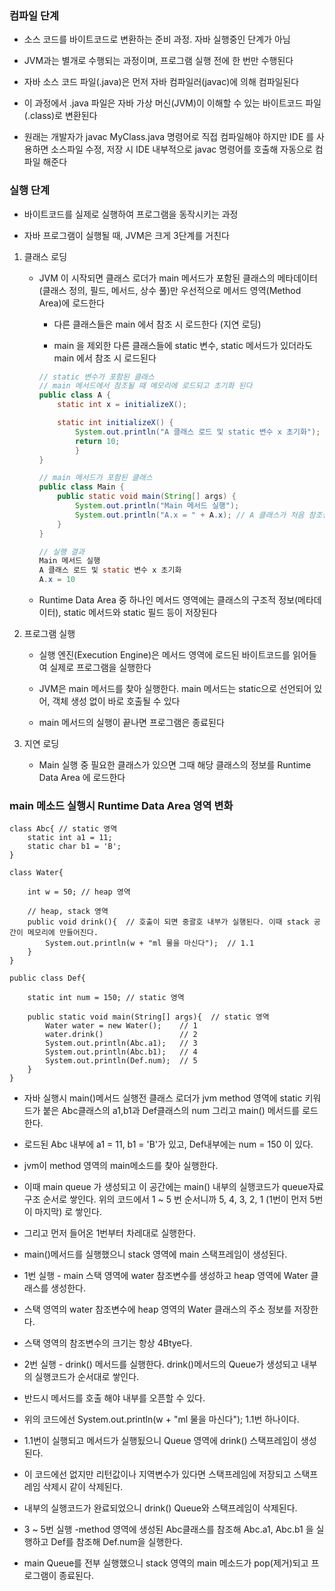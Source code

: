 ### 컴파일 단계

* 소스 코드를 바이트코드로 변환하는 준비 과정. 자바 실행중인 단계가 아님

* JVM과는 별개로 수행되는 과정이며, 프로그램 실행 전에 한 번만 수행된다

* 자바 소스 코드 파일(.java)은 먼저 자바 컴파일러(javac)에 의해 컴파일된다

* 이 과정에서 .java 파일은 자바 가상 머신(JVM)이 이해할 수 있는 바이트코드 파일(.class)로 변환된다

* 원래는 개발자가 javac MyClass.java 명령어로 직접 컴파일해야 하지만 IDE 를 사용하면 소스파일 수정, 저장 시 IDE 내부적으로 javac 명령어를 호출해 자동으로 컴파일 해준다 

### 실행 단계

* 바이트코드를 실제로 실행하여 프로그램을 동작시키는 과정

* 자바 프로그램이 실행될 때, JVM은 크게 3단계를 거친다

1. 클래스 로딩

    - JVM 이 시작되면 클래스 로더가 main 메서드가 포함된 클래스의 메타데이터(클래스 정의, 필드, 메서드, 상수 풀)만 우선적으로 메서드 영역(Method Area)에 로드한다
  
        - 다른 클래스들은 main 에서 참조 시 로드한다 (지연 로딩)
     
        - main 을 제외한 다른 클래스들에 static 변수, static 메서드가 있더라도 main 에서 참조 시 로드된다
     
        ```java
        // static 변수가 포함된 클래스
        // main 메서드에서 참조될 때 메모리에 로드되고 초기화 된다
        public class A {
            static int x = initializeX();
        
            static int initializeX() {
                System.out.println("A 클래스 로드 및 static 변수 x 초기화");
                return 10;
                }
        }

        // main 메서드가 포함된 클래스
        public class Main {
            public static void main(String[] args) {
                System.out.println("Main 메서드 실행");
                System.out.println("A.x = " + A.x); // A 클래스가 처음 참조됨
            }
        }

        // 실행 결과
        Main 메서드 실행
        A 클래스 로드 및 static 변수 x 초기화
        A.x = 10
        ```

    - Runtime Data Area 중 하나인 메서드 영역에는 클래스의 구조적 정보(메타데이터), static 메서드와 static 필드 등이 저장된다


2. 프로그램 실행

    - 실행 엔진(Execution Engine)은 메서드 영역에 로드된 바이트코드를 읽어들여 실제로 프로그램을 실행한다
      
    - JVM은 main 메서드를 찾아 실행한다. main 메서드는 static으로 선언되어 있어, 객체 생성 없이 바로 호출될 수 있다
      
    - main 메서드의 실행이 끝나면 프로그램은 종료된다


3. 지연 로딩

    - Main 실행 중 필요한 클래스가 있으면 그때 해당 클래스의 정보를 Runtime Data Area 에 로드한다


### main 메소드 실행시 Runtime Data Area 영역 변화

```
class Abc{ // static 영역
    static int a1 = 11;
    static char b1 = 'B';
}

class Water{
    
    int w = 50; // heap 영역

    // heap, stack 영역
    public void drink(){  // 호출이 되면 중괄호 내부가 실행된다. 이때 stack 공간이 메모리에 만들어진다.
        System.out.println(w + "ml 물을 마신다");  // 1.1
    }
}

public class Def{

    static int num = 150; // static 영역

    public static void main(String[] args){  // static 영역
        Water water = new Water();    // 1
        water.drink()                 // 2
        System.out.println(Abc.a1);   // 3
        System.out.println(Abc.b1);   // 4
        System.out.println(Def.num);  // 5
    }
}
```

* 자바 실행시 main()메서드 실행전 클래스 로더가 jvm method 영역에 static 키워드가 붙은 Abc클래스의 a1,b1과 Def클래스의 num 그리고 main() 메서드를 로드한다.

* 로드된 Abc 내부에 a1 = 11, b1 = 'B'가 있고, Def내부에는 num = 150 이 있다.

* jvm이 method 영역의 main메소드를 찾아 실행한다.

* 이때 main queue 가 생성되고 이 공간에는 main() 내부의 실행코드가 queue자료구조 순서로 쌓인다. 위의 코드에서 1 ~ 5 번 순서니까 5, 4, 3, 2, 1 (1번이 먼저 5번이 마지막) 로 쌓인다.

* 그리고 먼저 들어온 1번부터 차레대로 실행한다.

* main()메서드를 실행했으니 stack 영역에 main 스택프레임이 생성된다.

* 1번 실행 - main 스택 영역에 water 참조변수를 생성하고 heap 영역에 Water 클래스를 생성한다.

* 스택 영역의 water 참조변수에 heap 영역의 Water 클래스의 주소 정보를 저장한다.

* 스택 영역의 참조변수의 크기는 항상 4Btye다.

* 2번 실행 - drink() 메서드를 실행한다. drink()메서드의 Queue가 생성되고 내부의 실행코드가 순서대로 쌓인다. 

* 반드시 메서드를 호출 해야 내부를 오픈할 수 있다.

* 위의 코드에선 System.out.println(w + "ml 물을 마신다"); 1.1번 하나이다.

* 1.1번이 실행되고 메서드가 실행됬으니 Queue 영역에 drink() 스택프레임이 생성된다.

* 이 코드에선 없지만 리턴값이나 지역변수가 있다면 스택프레임에 저장되고 스택프레임 삭제시 같이 삭제된다.

* 내부의 실행코드가 완료되었으니 drink() Queue와 스택프레임이 삭제된다. 

* 3 ~ 5번 실행 -method 영역에 생성된 Abc클래스를 참조해 Abc.a1, Abc.b1 을 실행하고 Def를 참조해 Def.num을 실행한다.

* main Queue를 전부 실행했으니 stack 영역의 main 메소드가 pop(제거)되고 프로그램이 종료된다.
